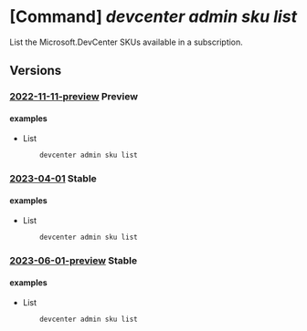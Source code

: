 # [Command] _devcenter admin sku list_

List the Microsoft.DevCenter SKUs available in a subscription.

## Versions

### [2022-11-11-preview](/Resources/mgmt-plane/L3N1YnNjcmlwdGlvbnMve30vcHJvdmlkZXJzL21pY3Jvc29mdC5kZXZjZW50ZXIvc2t1cw==/2022-11-11-preview.xml) **Preview**

<!-- mgmt-plane /subscriptions/{}/providers/microsoft.devcenter/skus 2022-11-11-preview -->

#### examples

- List
    ```bash
        devcenter admin sku list
    ```

### [2023-04-01](/Resources/mgmt-plane/L3N1YnNjcmlwdGlvbnMve30vcHJvdmlkZXJzL21pY3Jvc29mdC5kZXZjZW50ZXIvc2t1cw==/2023-04-01.xml) **Stable**

<!-- mgmt-plane /subscriptions/{}/providers/microsoft.devcenter/skus 2023-04-01 -->

#### examples

- List
    ```bash
        devcenter admin sku list
    ```

### [2023-06-01-preview](/Resources/mgmt-plane/L3N1YnNjcmlwdGlvbnMve30vcHJvdmlkZXJzL21pY3Jvc29mdC5kZXZjZW50ZXIvc2t1cw==/2023-06-01-preview.xml) **Stable**

<!-- mgmt-plane /subscriptions/{}/providers/microsoft.devcenter/skus 2023-06-01-preview -->

#### examples

- List
    ```bash
        devcenter admin sku list
    ```
